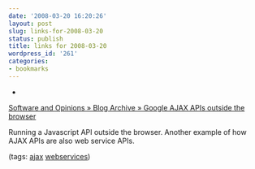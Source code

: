 ```yaml
---
date: '2008-03-20 16:20:26'
layout: post
slug: links-for-2008-03-20
status: publish
title: links for 2008-03-20
wordpress_id: '261'
categories:
- bookmarks
---
```



	
  * 
		

[Software and Opinions » Blog Archive » Google AJAX APIs outside the browser](http://ianloic.com/2008/03/20/google-ajax-apis-outside-the-browser/)


		

Running a Javascript API outside the browser.  Another example of how AJAX APIs are also web service APIs.


		

(tags: [ajax](http://del.icio.us/eob/ajax) [webservices](http://del.icio.us/eob/webservices))


	



